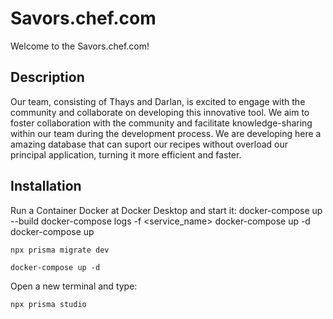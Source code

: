 # Savors.chef.com
Welcome to the Savors.chef.com!

## Description
Our team, consisting of Thays and Darlan, is excited to engage with the community and collaborate on developing this innovative tool.
We aim to foster collaboration with the community and facilitate knowledge-sharing within our team during the development process.
We are developing here a amazing database that can suport our recipes without overload our principal application, turning it more efficient and faster.

## Installation
Run a Container Docker at Docker Desktop and start it: 
    docker-compose up --build
    docker-compose logs -f <service_name>
    docker-compose up -d
    docker-compose up

    npx prisma migrate dev   
    
    docker-compose up -d 

Open a new terminal and type:

    npx prisma studio